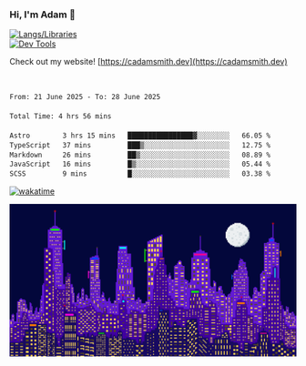 ### Hi, I'm Adam 👋

[![Langs/Libraries](https://skillicons.dev/icons?i=cs,dotnet,js,css,html,sass,ts,jquery,bootstrap)](https://skillicons.dev)
<br/>
[![Dev Tools](https://skillicons.dev/icons?i=git,github,githubactions,visualstudio)](https://skillicons.dev)

Check out my website! [https://cadamsmith.dev](https://cadamsmith.dev)

<br/>

<!--START_SECTION:waka-->

```txt
From: 21 June 2025 - To: 28 June 2025

Total Time: 4 hrs 56 mins

Astro        3 hrs 15 mins   ████████████████▓░░░░░░░░   66.05 %
TypeScript   37 mins         ███▒░░░░░░░░░░░░░░░░░░░░░   12.75 %
Markdown     26 mins         ██▒░░░░░░░░░░░░░░░░░░░░░░   08.89 %
JavaScript   16 mins         █▒░░░░░░░░░░░░░░░░░░░░░░░   05.44 %
SCSS         9 mins          █░░░░░░░░░░░░░░░░░░░░░░░░   03.38 %
```

<!--END_SECTION:waka-->

[![wakatime](https://wakatime.com/badge/user/2234bda2-efd3-47c5-8724-79108edfe9aa.svg)](https://wakatime.com/@2234bda2-efd3-47c5-8724-79108edfe9aa)

![Pixelated city at night](./media/city.gif)
